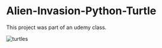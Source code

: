 # Alien-Invasion-Python-Turtle
This project was part of an udemy class.

![turtles](https://user-images.githubusercontent.com/101247386/213911799-bbbf6a8b-3469-4a9b-bb16-60dc14c6c61e.png)
